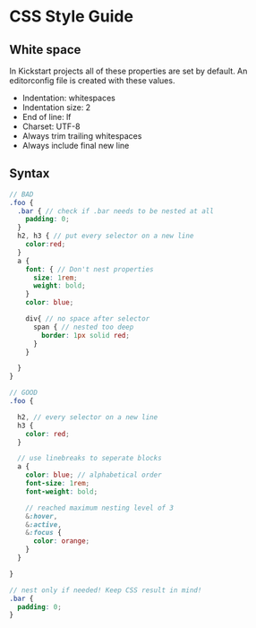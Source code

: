 # CSS Style Guide

## White space

In Kickstart projects all of these properties are set by default. An editorconfig file is created with these values.

* Indentation: whitespaces
* Indentation size: 2
* End of line: lf
* Charset: UTF-8
* Always trim trailing whitespaces
* Always include final new line

## Syntax

```scss
// BAD
.foo {
  .bar { // check if .bar needs to be nested at all
    padding: 0;
  }
  h2, h3 { // put every selector on a new line
    color:red;
  }
  a {
    font: { // Don't nest properties
      size: 1rem;
      weight: bold;
    }
    color: blue;

    div{ // no space after selector
      span { // nested too deep
        border: 1px solid red;
      }
    }

  }
}

// GOOD
.foo {

  h2, // every selector on a new line
  h3 {
    color: red;
  }

  // use linebreaks to seperate blocks
  a {
    color: blue; // alphabetical order
    font-size: 1rem;
    font-weight: bold;

    // reached maximum nesting level of 3
    &:hover,
    &:active,
    &:focus {
      color: orange;
    }
  }

}

// nest only if needed! Keep CSS result in mind!
.bar {
  padding: 0;
}
```
